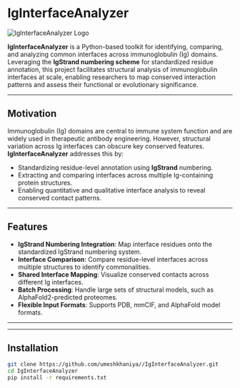 # IgInterfaceAnalyzer


![IgInterfaceAnalyzer Logo](docs/logo.png)

**IgInterfaceAnalyzer** is a Python-based toolkit for identifying, comparing, and analyzing common interfaces across immunoglobulin (Ig) domains. Leveraging the **IgStrand numbering scheme** for standardized residue annotation, this project facilitates structural analysis of immunoglobulin interfaces at scale, enabling researchers to map conserved interaction patterns and assess their functional or evolutionary significance.

---

##  Motivation

Immunoglobulin (Ig) domains are central to immune system function and are widely used in therapeutic antibody engineering. However, structural variation across Ig interfaces can obscure key conserved features. **IgInterfaceAnalyzer** addresses this by:

- Standardizing residue-level annotation using **IgStrand** numbering.
- Extracting and comparing interfaces across multiple Ig-containing protein structures.
- Enabling quantitative and qualitative interface analysis to reveal conserved contact patterns.

---

## Features

- **IgStrand Numbering Integration**: Map interface residues onto the standardized IgStrand numbering system.
- **Interface Comparison**: Compare residue-level interfaces across multiple structures to identify commonalities.
- **Shared Interface Mapping**: Visualize conserved contacts across different Ig interfaces.
- **Batch Processing**: Handle large sets of structural models, such as AlphaFold2-predicted proteomes.
-  **Flexible Input Formats**: Supports PDB, mmCIF, and AlphaFold model formats.


---


---

##  Installation

```bash
git clone https://github.com/umeshkhaniya//IgInterfaceAnalyzer.git
cd IgInterfaceAnalyzer
pip install -r requirements.txt

